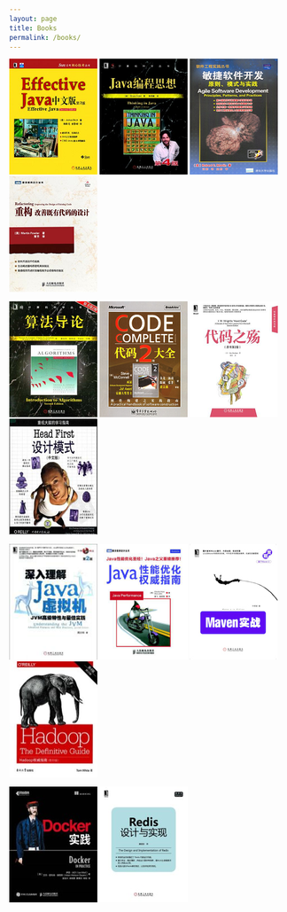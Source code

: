 ```yaml
---
layout: page
title: Books
permalink: /books/
---
```

[![effective-java](/images/books/effective-java.png)](https://book.douban.com/subject/3360807/)
[![thinking-in-java](/images/books/thinking-in-java.png)](https://book.douban.com/subject/2130190/)
[![agile-software-development](/images/books/agile-software-development.png)](https://book.douban.com/subject/1140457/)
[![refactoring](/images/books/refactoring.png)](https://book.douban.com/subject/4262627/)

[![introduction-to-algorithms](/images/books/introduction-to-algorithms.png)](https://book.douban.com/subject/1885170/)
[![code-complete](/images/books/code-complete.png)](https://book.douban.com/subject/1951158/)
[![hard-code](/images/books/hard-code.png)](https://book.douban.com/subject/24284853/)
[![head-first-design-pattern](/images/books/head-first-design-pattern.png)](https://book.douban.com/subject/2243615/)

[![deep-in-jvm](/images/books/deep-in-jvm.png)](https://book.douban.com/subject/24722612/)
[![java-performance](/images/books/java-performance.png)](http://book.douban.com/subject/25828043/)
[![maven-in-action](/images/books/maven-in-action.png)](https://book.douban.com/subject/5345682/)
[![hadoop-the-definitive-guide-4th-edition](/images/books/hadoop-the-definitive-guide-4th-edition.jpg)](https://book.douban.com/subject/27115351/)

[![docker-in-practice](/images/books/docker-in-practice.jpg)](https://book.douban.com/subject/30129408/)
[![redis-design-and-implementation](/images/books/redis-design-and-implementation.jpg)](https://book.douban.com/subject/25900156/)
